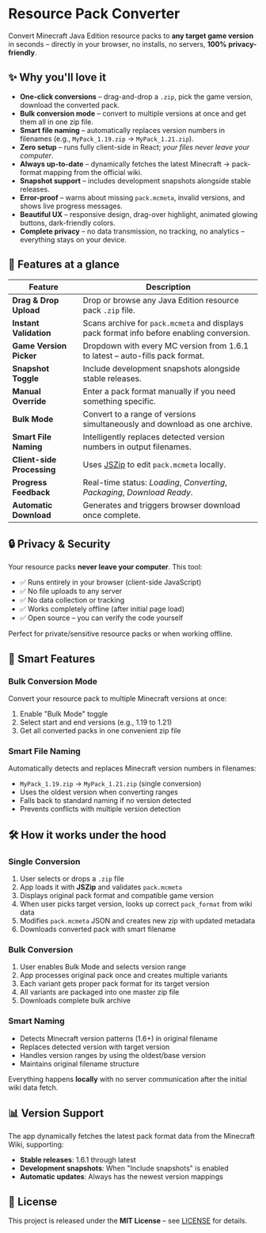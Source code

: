 # Resource Pack Converter

Convert Minecraft Java Edition resource packs to **any target game version** in seconds – directly in your browser, no installs, no servers, **100% privacy-friendly**.

## ✨ Why you'll love it

- **One-click conversions** – drag-and-drop a `.zip`, pick the game version, download the converted pack.
- **Bulk conversion mode** – convert to multiple versions at once and get them all in one zip file.
- **Smart file naming** – automatically replaces version numbers in filenames (e.g., `MyPack_1.19.zip` → `MyPack_1.21.zip`).
- **Zero setup** – runs fully client-side in React; *your files never leave your computer*.
- **Always up-to-date** – dynamically fetches the latest Minecraft → pack-format mapping from the official wiki.
- **Snapshot support** – includes development snapshots alongside stable releases.
- **Error-proof** – warns about missing `pack.mcmeta`, invalid versions, and shows live progress messages.
- **Beautiful UX** – responsive design, drag-over highlight, animated glowing buttons, dark-friendly colors.
- **Complete privacy** – no data transmission, no tracking, no analytics – everything stays on your device.

## 🚀 Features at a glance

| Feature | Description |
|---------|-------------|
| **Drag & Drop Upload** | Drop or browse any Java Edition resource pack `.zip` file. |
| **Instant Validation** | Scans archive for `pack.mcmeta` and displays pack format info before enabling conversion. |
| **Game Version Picker** | Dropdown with every MC version from 1.6.1 to latest – auto-fills pack format. |
| **Snapshot Toggle** | Include development snapshots alongside stable releases. |
| **Manual Override** | Enter a pack format manually if you need something specific. |
| **Bulk Mode** | Convert to a range of versions simultaneously and download as one archive. |
| **Smart File Naming** | Intelligently replaces detected version numbers in output filenames. |
| **Client-side Processing** | Uses [JSZip](https://stuk.github.io/jszip/) to edit `pack.mcmeta` locally. |
| **Progress Feedback** | Real-time status: _Loading_, _Converting_, _Packaging_, _Download Ready_. |
| **Automatic Download** | Generates and triggers browser download once complete. |

## 🔒 Privacy & Security

Your resource packs **never leave your computer**. This tool:
- ✅ Runs entirely in your browser (client-side JavaScript)
- ✅ No file uploads to any server
- ✅ No data collection or tracking
- ✅ Works completely offline (after initial page load)
- ✅ Open source – you can verify the code yourself

Perfect for private/sensitive resource packs or when working offline.

## 🎯 Smart Features

### Bulk Conversion Mode
Convert your resource pack to multiple Minecraft versions at once:
1. Enable "Bulk Mode" toggle
2. Select start and end versions (e.g., 1.19 to 1.21)
3. Get all converted packs in one convenient zip file

### Smart File Naming
Automatically detects and replaces Minecraft version numbers in filenames:
- `MyPack_1.19.zip` → `MyPack_1.21.zip` (single conversion)
- Uses the oldest version when converting ranges
- Falls back to standard naming if no version detected
- Prevents conflicts with multiple version detection

## 🛠️ How it works under the hood

### Single Conversion
1. User selects or drops a `.zip` file
2. App loads it with **JSZip** and validates `pack.mcmeta`
3. Displays original pack format and compatible game version
4. When user picks target version, looks up correct `pack_format` from wiki data
5. Modifies `pack.mcmeta` JSON and creates new zip with updated metadata
6. Downloads converted pack with smart filename

### Bulk Conversion
1. User enables Bulk Mode and selects version range
2. App processes original pack once and creates multiple variants
3. Each variant gets proper pack format for its target version
4. All variants are packaged into one master zip file
5. Downloads complete bulk archive

### Smart Naming
- Detects Minecraft version patterns (1.6+) in original filename
- Replaces detected version with target version
- Handles version ranges by using the oldest/base version
- Maintains original filename structure

Everything happens **locally** with no server communication after the initial wiki data fetch.

## 📊 Version Support

The app dynamically fetches the latest pack format data from the Minecraft Wiki, supporting:
- **Stable releases**: 1.6.1 through latest
- **Development snapshots**: When "Include snapshots" is enabled
- **Automatic updates**: Always has the newest version mappings


## 📄 License

This project is released under the **MIT License** – see [LICENSE](LICENSE) for details.
